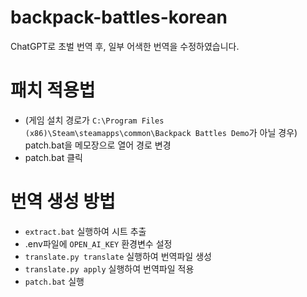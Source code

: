 # backpack-battles-korean

ChatGPT로 초벌 번역 후, 일부 어색한 번역을 수정하였습니다.

# 패치 적용법

* (게임 설치 경로가 `C:\Program Files (x86)\Steam\steamapps\common\Backpack Battles Demo`가 아닐 경우) patch.bat을 메모장으로 열어 경로 변경
* patch.bat 클릭

# 번역 생성 방법

* `extract.bat` 실행하여 시트 추출
* .env파일에 `OPEN_AI_KEY` 환경변수 설정
* `translate.py translate` 실행하여 번역파일 생성
* `translate.py apply` 실행하여 번역파일 적용
* `patch.bat` 실행
